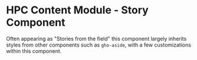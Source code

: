 HPC Content Module - Story Component
==============================================

Often appearing as "Stories from the field" this component largely inherits
styles from other components such as `gho-aside`, with a few customizations
within this component.
